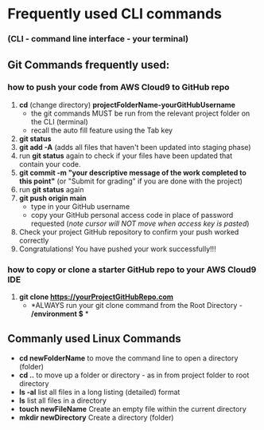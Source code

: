 # Frequently used CLI commands
### (CLI - command line interface - your terminal)

## Git Commands frequently used:

### how to push your code from AWS Cloud9 to GitHub repo
  1. **cd** (change directory) **projectFolderName-yourGitHubUsername**
     * the git commands MUST be run from the relevant project folder on the CLI (terminal)
     * recall the auto fill feature using the Tab key 
  2. **git status**
  3. **git add -A**   (adds all files that haven't been updated into staging phase)
  4. run **git status** again to check if your files have been updated that contain your code.
  5. **git commit -m "your descriptive message of the work completed to this point"**   (or "Submit for grading" if you are done with the project)
  6. run **git status** again
  7. **git push origin main**
     * type in your GitHub username
     * copy your GitHub personal access code in place of password requested (*note cursor will NOT move when access key is pasted*)
  8. Check your project GitHub repository to confirm your push worked correctly
  9.   Congratulations!  You have pushed your work successfully!!!


### how to copy or clone a starter GitHub repo to your AWS Cloud9 IDE
  1. **git clone https://yourProjectGitHubRepo.com**
     * *ALWAYS run your git clone command from the Root Directory - **/environment $** *


## Commanly used Linux Commands
* **cd newFolderName**  to move the command line to open a directory (folder)
* **cd ..**  to move up a folder or directory - as in from project folder to root directory
* **ls -al**  list all files in a long listing (detailed) format
* **ls**  list all files in a directory
* **touch newFileName** Create an empty file within the current directory
* **mkdir newDirectory**  Create a directory (folder)

